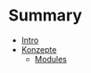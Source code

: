 # Summary

* [Intro](README.md)
* [Konzepte](concepts/README.md)
   * [Modules](concepts/modules.md)


